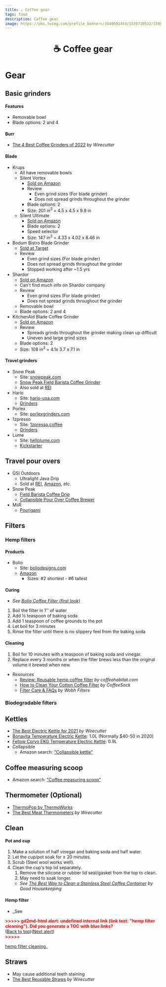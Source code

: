```yaml
---
title: ☕️ Coffee gear
tags: food
description: Coffee gear
image: https://pbs.twimg.com/profile_banners/3540691454/1535710532/1500x500
---
```


<h1 style="text-align: center;">☕️ Coffee gear</h1>

# Gear

## Basic grinders

#### Features

- Removable bowl
- Blade options: 2 and 4

#### Burr

- [The 4 Best Coffee Grinders of 2022](https://www.nytimes.com/wirecutter/reviews/the-best-coffee-grinder) *by Wirecutter*

#### Blade

- Krups
    - All have removable bowls
    - Silent Vortex
        - [Sold on Amazon](https://smile.amazon.com/KRUPS-GX332850-Electric-Grinder-12-Cups/dp/B07WYHQBF2)
        - Review
            - Even grind sizes (For blade grinder)
            - Does not spread grinds throughout the grinder
        - Blade options: 2
        - Size: 201 in<sup>3 </sup>= 4.5 x 4.5 x 9.9 in
    - Silent Ultimate
        - [Sold on Amazon](https://smile.amazon.com/KRUPS-GX336D50-Ultimate-Silent-Grinder/dp/B08C37BY5L)
        - Blade options: 2
        - Speed selector
        - Size: 147 in<sup>3</sup> = 4.33 x 4.02 x 8.46 in
- Bodum Bistro Blade Grinder
    - [Sold at Target](https://www.target.com/p/bodum-bistro-blade-grinder-stainless-steel/-/A-54612773)
    - Review
        - Even grind sizes (For blade grinder)
        - Does not spread grinds throughout the grinder
        - Stopped working after ~1.5 yrs
- Shardor
    - [Sold on Amazon](https://www.amazon.com/dp/B07LG33LV3)
    - Can't find much info on Shardor company
    - Review
        - Even grind sizes (For blade grinder)
        - Does not spread grinds throughout the grinder
    - Removable bowl
    - Blade options: 2 and 4
- KitchenAid Blade Coffee Grinder
    - [Sold on Amazon](https://smile.amazon.com/KitchenAid-BCG111OB-Blade-Coffee-Grinder/dp/B003WIZ5PC)
    - Review
        - Spreads grinds throughout the grinder making clean up difficult
        - Uneven and large grind sizes
    - Blade options: 2
    - Size: 108 in<sup>3</sup> = 4.1x 3.7 x 7.1 in

#### Travel grinders

- Snow Peak
    - Site: [snowpeak.com](https://www.snowpeak.com)
    - [Snow Peak Field Barista Coffee Grinder](https://www.snowpeak.com/products/field-barista-coffee-grinder)
    - Also sold at [REI](https://www.rei.com/product/129958/snow-peak-field-barista-coffee-grinder)
- Hario
    - Site: [hario-usa.com](https://www.hario-usa.com)
    - [Grinders](https://www.hario-usa.com/collections/grinders)
- Porlex
    - Site: [porlexgrinders.com](https://www.porlexgrinders.com/)
- 1zpresso
    - Site: [1zpresso.coffee](https://1zpresso.coffee/)
    - [Grinders](https://1zpresso.coffee/pour-over/)
- Lume
    - Site: [hellolume.com](https://www.hellolume.com/)
    - [Kickstarter](https://www.kickstarter.com/projects/pennli/lume-a-professional-grade-burr-coffee-grinder-and)

## Travel pour overs

- GSI Outdoors
    - Ultralight Java Drip
    - Sold at [REI](https://www.rei.com/product/784659/gsi-outdoors-ultralight-java-drip-coffee-maker), [Amazon](https://www.amazon.com/dp/B001LF3ICU), etc.
- Snow Peak
    - [Field Barista Coffee Drip](https://www.snowpeak.com/products/field-barista-coffee-drip)
    - [Collapsible Pour Over Coffee Brewer](https://www.snowpeak.com/products/collapsible_pour_over-cs-113)
- MiiR
    - [Pourigami](https://www.miir.com/products/pourigami-portable-travel-coffee-dripper?variant=39339250974794)

## Filters

### Hemp filters

#### Products

- Bolio
    - Site: [boliodesigns.com](https://boliodesigns.com/)
    - [Amazon](https://www.amazon.com/Bolio-Organic-Hemp-Coffee-Filter/dp/B077X6T7QL)
        - Sizes: #2 shortest - #6 tallest

#### Curing

- *See [Bolio Coffee Filter (first look)](https://www.youtube.com/watch?v=OE29jwQimPk)*
1. Boil the filter in 1'' of water
2. Add ½ teaspoon of baking soda
3. Add 1 teaspoon of coffee grounds to the pot
4. Let boil for 3 minutes
5. Rinse the filter until there is no slippery feel from the baking soda

#### Cleaning

1. Boil for 10 minutes with a teaspoon of baking soda and vinegar.
2. Replace every 3 months or when the filter brews less than the original volume it brewed when new.
- *Resources*
    - [Review: Reusable hemp coffee filter](https://www.coffeehabitat.com/2010/12/reusable-hemp-coffee-filters-hemp-kcup/) *by coffeehabitat.com*
    - [How to Clean Your Cotton Coffee Filter](https://coffeesock.com/sock-care) *by CoffeeSock*
    - [Filter Care & FAQs](https://wobhfilters.co/pages/care) *by Wobh Filters*

### Biodegradable filters

## Kettles

- [The Best Electric Kettle for 2021](https://www.nytimes.com/wirecutter/reviews/the-best-home-kettle) *by Wirecutter*
- [Bonavita Temperature Electric Kettle](https://smile.amazon.com/Bonavita-BV382510V-Variable-Temperature-Gooseneck/dp/B005YR0F40): 1.0L (Normally $40-50 in 2020)
- [Fellow Corvo EKG Temperature Electric Kettle](https://smile.amazon.com/Fellow-Electric-Variable-Temperature-Stopwatch/dp/B07DTMZL56): 0.9L
- Collapsible
    - Amazon search: ["Collapsible kettle"](https://smile.amazon.com/s?k=collapsible+kettle)

## Coffee measuring scoop

- Amazon search: ["Coffee measuring scoop"](https://www.amazon.com/s?k=coffee+measuring+scoop)

## Thermometer (Optional)

- [ThermoPop by ThermoWorks](https://www.thermoworks.com/ThermoPop)
- [The Best Meat Thermometers](https://www.nytimes.com/wirecutter/reviews/the-best-instant-read-thermometer/) *by Wirecutter*

## Clean

#### Pot and cup

1. Make a solution of half vinegar and baking soda and half water.
2. Let the cup/pot soak for ≥ 20 minutes.
3. Scrub (Steel wool works well).
4. Clean the cup's top lid separately.
    1. Remove the silicone or rubber lid seal/gasket from the top to clean.
    2. May need to soak longer.
    - *See [The Best Way to Clean a Stainless Steel Coffee Container](https://www.goodhousekeeping.com/home/cleaning/tips/a22190/coffee-cup-cleanup-heloise/) by Good Housekeeping*

#### Hemp filter

- _See 

<p id="gdcalert7" ><span style="color: red; font-weight: bold">>>>>>  gd2md-html alert: undefined internal link (link text: "hemp filter cleaning"). Did you generate a TOC with blue links? </span><br>(<a href="#">Back to top</a>)(<a href="#gdcalert8">Next alert</a>)<br><span style="color: red; font-weight: bold">>>>>> </span></p>

[hemp filter cleaning](#heading=h.3ecs1fkr7t1d)_

## Straws

- May cause additional teeth staining
- [The Best Reusable Straws](https://www.nytimes.com/wirecutter/reviews/best-reusable-straws) *by Wirecutter*